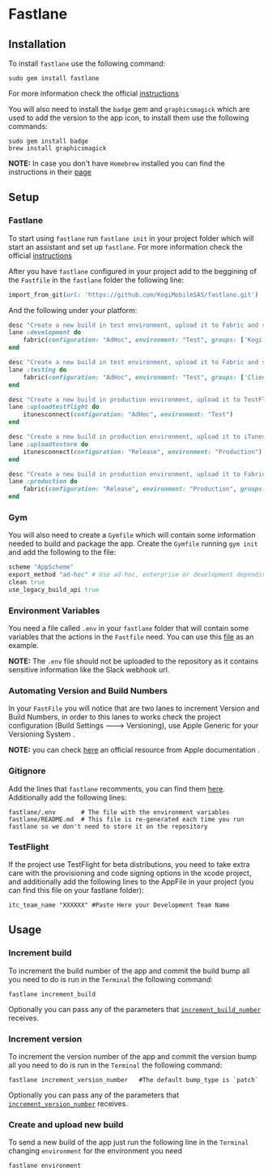 # Fastlane

## Installation

To install `fastlane` use the following command:

```
sudo gem install fastlane
```

For more information check the official [instructions](https://github.com/fastlane/fastlane#installation)

You will also need to install the `badge` gem and `graphicsmagick` which are used to add the version to the app icon, to install them use the following commands:

```
sudo gem install badge
brew install graphicsmagick
```

**NOTE:** In case you don't have `Homebrew` installed you can find the instructions in their [page](http://brew.sh/)

## Setup

### Fastlane

To start using `fastlane` run `fastlane init` in your project folder which will start an assistant and set up `fastlane`. For more information check the official [instructions](https://github.com/fastlane/fastlane#quick-start)

After you have `fastlane` configured in your project add to the beggining of the `Fastfile` in the `fastlane` folder the following line:

```ruby
import_from_git(url: 'https://github.com/KogiMobileSAS/fastlane.git')
```

And the following under your platform:

```ruby
desc "Create a new build in test environment, upload it to Fabric and send it to Kogi group"
lane :development do
    fabric(configuration: "AdHoc", environment: "Test", groups: ['Kogi'])
end

desc "Create a new build in test environment, upload it to Fabric and send it to the client and Kogi groups"
lane :testing do
    fabric(configuration: "AdHoc", environment: "Test", groups: ['ClientGroup', 'Kogi'])
end

desc "Create a new build in production environment, upload it to TestFlight (Only upload the build, THIS LANE DON'T DO THE SUBMISSION)"
lane :uploadtestflight do
    itunesconnect(configuration: "AdHoc", environment: "Test")
end

desc "Create a new build in production environment, upload it to iTunes Connect (Only upload the build, THIS LANE DON'T DO THE SUBMISSION)"
lane :uploadtostore do
    itunesconnect(configuration: "Release", environment: "Production")
end

desc "Create a new build in production environment, upload it to Fabric and send it to the client and Kogi groups"
lane :production do
    fabric(configuration: "Release", environment: "Production", groups: ['ClientGroup', 'Kogi'])
end
```
### Gym

You will also need to create a `Gymfile` which will contain some information needed to build and package the app. Create the `Gymfile` running `gym init` and add the following to the file:

```ruby
scheme "AppScheme"
export_method "ad-hoc" # Use ad-hoc, enterprise or development depending on the provisioning profile you'll be using
clean true
use_legacy_build_api true
```

### Environment Variables

You need a file called `.env` in your `fastlane` folder that will contain some variables that the actions in the `Fastfile` need. You can use this [file](fastlane/example.env) as an example.

**NOTE:** The `.env` file should not be uploaded to the repository as it contains sensitive information like the Slack webhook url.

### Automating Version and Build Numbers

In your `FastFile` you will notice that are two lanes to increment Version and Build Numbers, in order to this lanes to works check the project configuration (Build Settings ---> Versioning), use Apple Generic for your Versioning System . 

**NOTE:** you can check [here](https://developer.apple.com/library/mac/qa/qa1827/_index.html) an official resource from Apple documentation .

### Gitignore

Add the lines that `fastlane` recomments, you can find them [here](https://github.com/fastlane/fastlane/blob/master/fastlane/docs/Gitignore.md). Additionally add the following lines:

```
fastlane/.env 		# The file with the environment variables
fastlane/README.md 	# This file is re-generated each time you run fastlane so we don't need to store it on the repository
```

### TestFlight

If the project use TestFlight for beta distributions, you need to take extra care with the provisioning and code signing options in the xcode project, and additionally add the following lines to the AppFile in your project (you can find this file on your fastlane folder):

```
itc_team_name "XXXXXX" #Paste Here your Development Team Name 
```

## Usage

### Increment build

To increment the build number of the app and commit the build bump all you need to do is run in the `Terminal` the following command:

```
fastlane increment_build
```

Optionally you can pass any of the parameters that [`increment_build_number`](https://github.com/fastlane/fastlane/blob/master/fastlane/docs/Actions.md#increment_build_number) receives.

### Increment version

To increment the version number of the app and commit the version bump all you need to do is run in the `Terminal` the following command:

```
fastlane increment_version_number	#The default bump_type is `patch`
```

Optionally you can pass any of the parameters that [`increment_version_number`](https://github.com/fastlane/fastlane/blob/master/fastlane/docs/Actions.md#increment_version_number) receives.

### Create and upload new build

To send a new build of the app just run the following line in the `Terminal` changing `environment` for the environment you need

```
fastlane environment
```
